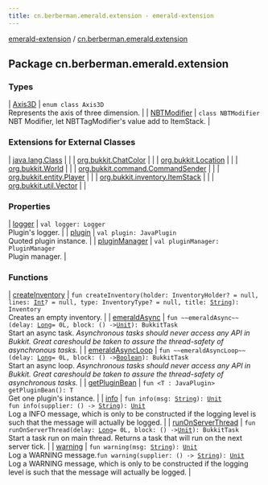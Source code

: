 ```yaml
---
title: cn.berberman.emerald.extension - emerald-extension
---
```


[emerald-extension](../index.html) / [cn.berberman.emerald.extension](.)

## Package cn.berberman.emerald.extension

### Types

| [Axis3D](-axis3-d/index.html) | `enum class Axis3D`<br>Represents the axis of three dimension. |
| [NBTModifier](-n-b-t-modifier/index.html) | `class NBTModifier`<br>NBT Modifier, let NBTTagModifier's value add to ItemStack. |

### Extensions for External Classes

| [java.lang.Class](java.lang.-class/index.html) |  |
| [org.bukkit.ChatColor](org.bukkit.-chat-color/index.html) |  |
| [org.bukkit.Location](org.bukkit.-location/index.html) |  |
| [org.bukkit.World](org.bukkit.-world/index.html) |  |
| [org.bukkit.command.CommandSender](org.bukkit.command.-command-sender/index.html) |  |
| [org.bukkit.entity.Player](org.bukkit.entity.-player/index.html) |  |
| [org.bukkit.inventory.ItemStack](org.bukkit.inventory.-item-stack/index.html) |  |
| [org.bukkit.util.Vector](org.bukkit.util.-vector/index.html) |  |

### Properties

| [logger](logger.html) | `val logger: Logger`<br>Plugin's logger. |
| [plugin](plugin.html) | `val plugin: JavaPlugin`<br>Quoted plugin instance. |
| [pluginManager](plugin-manager.html) | `val pluginManager: PluginManager`<br>Plugin manager. |

### Functions

| [createInventory](create-inventory.html) | `fun createInventory(holder: InventoryHolder? = null, lines: `[`Int`](https://kotlinlang.org/api/latest/jvm/stdlib/kotlin/-int/index.html)`? = null, type: InventoryType? = null, title: `[`String`](https://kotlinlang.org/api/latest/jvm/stdlib/kotlin/-string/index.html)`): Inventory`<br>Creates an empty inventory. |
| [emeraldAsync](emerald-async.html) | `fun ~~emeraldAsync~~(delay: `[`Long`](https://kotlinlang.org/api/latest/jvm/stdlib/kotlin/-long/index.html)` = 0L, block: () -> `[`Unit`](https://kotlinlang.org/api/latest/jvm/stdlib/kotlin/-unit/index.html)`): BukkitTask`<br>Start an async task. *Asynchronous tasks should never access any API in Bukkit. Great careshould be taken to assure the thread-safety of asynchronous tasks.* |
| [emeraldAsyncLoop](emerald-async-loop.html) | `fun ~~emeraldAsyncLoop~~(delay: `[`Long`](https://kotlinlang.org/api/latest/jvm/stdlib/kotlin/-long/index.html)` = 0L, block: () -> `[`Boolean`](https://kotlinlang.org/api/latest/jvm/stdlib/kotlin/-boolean/index.html)`): BukkitTask`<br>Start an async loop. *Asynchronous tasks should never access any API in Bukkit. Great careshould be taken to assure the thread-safety of asynchronous tasks.* |
| [getPluginBean](get-plugin-bean.html) | `fun <T : JavaPlugin> getPluginBean(): T`<br>Get one plugin's instance. |
| [info](info.html) | `fun info(msg: `[`String`](https://kotlinlang.org/api/latest/jvm/stdlib/kotlin/-string/index.html)`): `[`Unit`](https://kotlinlang.org/api/latest/jvm/stdlib/kotlin/-unit/index.html)<br>`fun info(supplier: () -> `[`String`](https://kotlinlang.org/api/latest/jvm/stdlib/kotlin/-string/index.html)`): `[`Unit`](https://kotlinlang.org/api/latest/jvm/stdlib/kotlin/-unit/index.html)<br>Log a INFO message, which is only to be constructed if the logging level is such that the message will actually be logged. |
| [runOnServerThread](run-on-server-thread.html) | `fun runOnServerThread(delay: `[`Long`](https://kotlinlang.org/api/latest/jvm/stdlib/kotlin/-long/index.html)` = 0L, block: () -> `[`Unit`](https://kotlinlang.org/api/latest/jvm/stdlib/kotlin/-unit/index.html)`): BukkitTask`<br>Start a task run on main thread. Returns a task that will run on the next server tick. |
| [warning](warning.html) | `fun warning(msg: `[`String`](https://kotlinlang.org/api/latest/jvm/stdlib/kotlin/-string/index.html)`): `[`Unit`](https://kotlinlang.org/api/latest/jvm/stdlib/kotlin/-unit/index.html)<br>Log a WARNING message.`fun warning(supplier: () -> `[`String`](https://kotlinlang.org/api/latest/jvm/stdlib/kotlin/-string/index.html)`): `[`Unit`](https://kotlinlang.org/api/latest/jvm/stdlib/kotlin/-unit/index.html)<br>Log a WARNING message, which is only to be constructed if the logging level is such that the message will actually be logged. |


